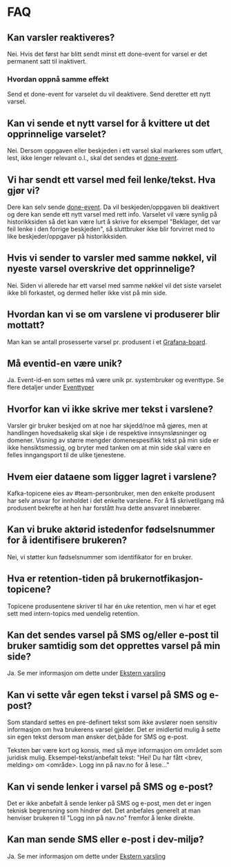 # FAQ

## Kan varsler reaktiveres?
Nei. Hvis det først har blitt sendt minst ett done-event for varsel er det permanent satt til inaktivert.

### Hvordan oppnå samme effekt
Send et done-event for varselet du vil deaktivere. Send deretter ett nytt varsel.

## Kan vi sende et nytt varsel for å kvittere ut det opprinnelige varselet?
Nei. Dersom oppgaven eller beskjeden i ett varsel skal markeres som utført, lest,
ikke lenger relevant o.l., skal det sendes et [done-event](./eventtyper/done/beskrivelse.md).

## Vi har sendt ett varsel med feil lenke/tekst. Hva gjør vi?
Dere kan selv sende [done-event](./eventtyper/done/beskrivelse.md). Da vil beskjeden/oppgaven bli deaktivert og dere kan sende ett nytt varsel med rett info. Varselet vil være synlig på historikksiden så det kan være lurt å skrive for eksempel "Beklager, det var feil lenke i den forrige beskjeden", så sluttbruker ikke blir forvirret med to like beskjeder/oppgaver på historikksiden.

## Hvis vi sender to varsler med samme nøkkel, vil nyeste varsel overskrive det opprinnelige?
Nei. Siden vi allerede har ett varsel med samme nøkkel vil det siste varselet ikke bli forkastet, og dermed heller ikke vist på min side.

## Hvordan kan vi se om varslene vi produserer blir mottatt?
Man kan se antall prosesserte varsel pr. produsent i et [Grafana-board](https://grafana.nais.io/d/lh20Pgv7z/brukernotifikasjonbestiller-bnb).

## Må eventid-en være unik?
Ja. Event-id-en som settes må være unik pr. systembruker og eventtype. Se flere detaljer under [Eventtyper](./eventtyper/fellesinfo.md)

## Hvorfor kan vi ikke skrive mer tekst i varslene?
Varsler gir bruker beskjed om at noe har skjedd/noe må gjøres, men at handlingen hovedsakelig skal skje i de respektive innsynsløsninger og domener. Visning av større mengder domenespesifikk tekst på min side er ikke hensiktsmessig, og bryter med tanken om at min side skal være en felles inngangsport til de ulike tjenestene.

## Hvem eier dataene som ligger lagret i varslene?
Kafka-topicene eies av #team-personbruker, men den enkelte produsent har selv ansvar for innholdet i det enkelte varslene. 
For å få skrivetilgang må produsent bekrefte at hen har forstått hva dette ansvaret innebærer. 

## Kan vi bruke aktørid istedenfor fødselsnummer for å identifisere brukeren?
Nei, vi støtter kun fødselsnummer som identifikator for en bruker.

## Hva er retention-tiden på brukernotfikasjon-topicene?
Topicene produsentene skriver til har én uke retention, men vi har et eget sett med intern-topics med uendelig retention.

## Kan det sendes varsel på SMS og/eller e-post til bruker samtidig som det opprettes varsel på min side?
Ja. Se mer informasjon om dette under [Ekstern varsling](./eksternvarsling.md)

## Kan vi sette vår egen tekst i varsel på SMS og e-post?
Som standard settes en pre-definert tekst som ikke avslører noen sensitiv informasjon om hva brukerens varsel gjelder. Det er imidlertid mulig å sette sin egen tekst dersom man ønsker det,både for SMS og e-post.

Teksten bør være kort og konsis, med så mye informasjon om området som juridisk mulig. Eksempel-tekst/anbefalt tekst: "Hei! Du har fått <brev, melding> om <område>. Logg inn på nav.no for å lese..."

## Kan vi sende lenker i varsel på SMS og e-post?
Det er ikke anbefalt å sende lenker på SMS og e-post, men det er ingen teknisk begrensning som hindrer det. Det anbefales generelt at man henviser brukeren til "Logg inn på nav.no" fremfor å lenke direkte.

## Kan man sende SMS eller e-post i dev-miljø?
Ja. Se mer informasjon om dette under [Ekstern varsling](./eksternvarsling.md)
